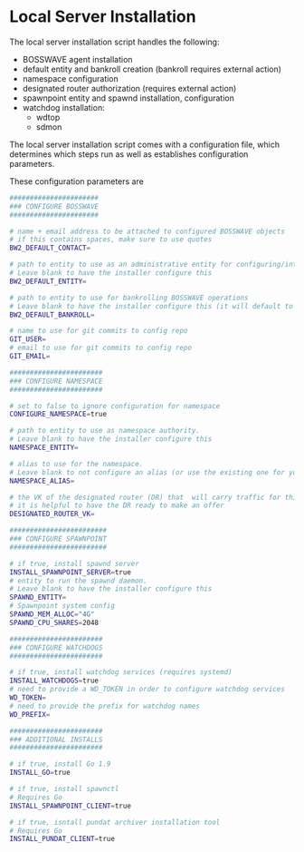 # Local Server Installation

The local server installation script handles the following:

- BOSSWAVE agent installation
- default entity and bankroll creation (bankroll requires external action)
- namespace configuration
- designated router authorization (requires external action)
- spawnpoint entity and spawnd installation, configuration
- watchdog installation:
    - wdtop
    - sdmon

The local server installation script comes with a configuration file, which determines which steps run as well as establishes configuration parameters.

These configuration parameters are

```bash
######################
### CONFIGURE BOSSWAVE
######################

# name + email address to be attached to configured BOSSWAVE objects
# if this contains spaces, make sure to use quotes
BW2_DEFAULT_CONTACT=

# path to entity to use as an administrative entity for configuring/interacting with services
# Leave blank to have the installer configure this
BW2_DEFAULT_ENTITY=

# path to entity to use for bankrolling BOSSWAVE operations
# Leave blank to have the installer configure this (it will default to $BW2_DEFAULT_ENTITY)
BW2_DEFAULT_BANKROLL=

# name to use for git commits to config repo
GIT_USER=
# email to use for git commits to config repo
GIT_EMAIL=

#######################
### CONFIGURE NAMESPACE
#######################

# set to false to ignore configuration for namespace
CONFIGURE_NAMESPACE=true

# path to entity to use as namespace authority.
# Leave blank to have the installer configure this
NAMESPACE_ENTITY=

# alias to use for the namespace.
# Leave blank to not configure an alias (or use the existing one for your provided NAMESPACE_ENTITY)
NAMESPACE_ALIAS=

# the VK of the designated router (DR) that  will carry traffic for this namespace
# it is helpful to have the DR ready to make an offer
DESIGNATED_ROUTER_VK=

########################
### CONFIGURE SPAWNPOINT
########################

# if true, install spawnd server
INSTALL_SPAWNPOINT_SERVER=true
# entity to run the spawnd daemon.
# Leave blank to have the installer configure this
SPAWND_ENTITY=
# Spawnpoint system config
SPAWND_MEM_ALLOC="4G"
SPAWND_CPU_SHARES=2048

#######################
### CONFIGURE WATCHDOGS
#######################

# if true, install watchdog services (requires systemd)
INSTALL_WATCHDOGS=true
# need to provide a WD_TOKEN in order to configure watchdog services
WD_TOKEN=
# need to provide the prefix for watchdog names
WD_PREFIX=

#######################
### ADDITIONAL INSTALLS
#######################

# if true, install Go 1.9
INSTALL_GO=true

# if true, install spawnctl
# Requires Go
INSTALL_SPAWNPOINT_CLIENT=true

# if true, isntall pundat archiver installation tool
# Requires Go
INSTALL_PUNDAT_CLIENT=true
```
